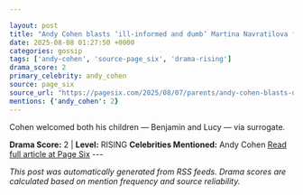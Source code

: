 ```yaml
---

layout: post
title: "Andy Cohen blasts ‘ill-informed and dumb’ Martina Navratilova for controversial surrogacy take"
date: 2025-08-08 01:27:50 +0000
categories: gossip
tags: ['andy-cohen', 'source-page_six', 'drama-rising']
drama_score: 2
primary_celebrity: andy_cohen
source: page_six
source_url: "https://pagesix.com/2025/08/07/parents/andy-cohen-blasts-dumb-martina-navratilova-for-controversial-surrogacy-take/"
mentions: {'andy_cohen': 2}
---
```


Cohen welcomed both his children — Benjamin and Lucy — via surrogate.

**Drama Score:** 2 | **Level:** RISING **Celebrities Mentioned:** Andy Cohen [Read full article at Page Six](https://pagesix.com/2025/08/07/parents/andy-cohen-blasts-dumb-martina-navratilova-for-controversial-surrogacy-take/) --- 

*This post was automatically generated from RSS feeds. Drama scores are calculated based on mention frequency and source reliability.*